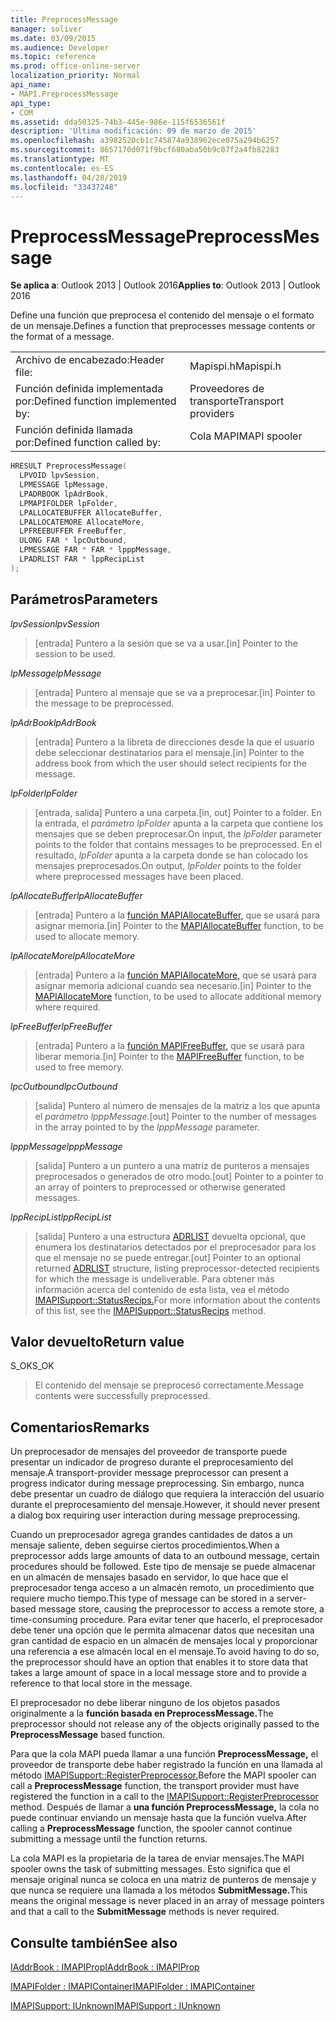 ```yaml
---
title: PreprocessMessage
manager: soliver
ms.date: 03/09/2015
ms.audience: Developer
ms.topic: reference
ms.prod: office-online-server
localization_priority: Normal
api_name:
- MAPI.PreprocessMessage
api_type:
- COM
ms.assetid: dda50325-74b3-445e-986e-115f6536561f
description: 'Última modificación: 09 de marzo de 2015'
ms.openlocfilehash: a3982520cb1c745874a938962ece075a294b6257
ms.sourcegitcommit: 8657170d071f9bcf680aba50b9c07f2a4fb82283
ms.translationtype: MT
ms.contentlocale: es-ES
ms.lasthandoff: 04/28/2019
ms.locfileid: "33437248"
---
```

# <a name="preprocessmessage"></a><span data-ttu-id="e8453-103">PreprocessMessage</span><span class="sxs-lookup"><span data-stu-id="e8453-103">PreprocessMessage</span></span>

  
  
<span data-ttu-id="e8453-104">**Se aplica a**: Outlook 2013 | Outlook 2016</span><span class="sxs-lookup"><span data-stu-id="e8453-104">**Applies to**: Outlook 2013 | Outlook 2016</span></span> 
  
<span data-ttu-id="e8453-105">Define una función que preprocesa el contenido del mensaje o el formato de un mensaje.</span><span class="sxs-lookup"><span data-stu-id="e8453-105">Defines a function that preprocesses message contents or the format of a message.</span></span>
  
|||
|:-----|:-----|
|<span data-ttu-id="e8453-106">Archivo de encabezado:</span><span class="sxs-lookup"><span data-stu-id="e8453-106">Header file:</span></span>  <br/> |<span data-ttu-id="e8453-107">Mapispi.h</span><span class="sxs-lookup"><span data-stu-id="e8453-107">Mapispi.h</span></span>  <br/> |
|<span data-ttu-id="e8453-108">Función definida implementada por:</span><span class="sxs-lookup"><span data-stu-id="e8453-108">Defined function implemented by:</span></span>  <br/> |<span data-ttu-id="e8453-109">Proveedores de transporte</span><span class="sxs-lookup"><span data-stu-id="e8453-109">Transport providers</span></span>  <br/> |
|<span data-ttu-id="e8453-110">Función definida llamada por:</span><span class="sxs-lookup"><span data-stu-id="e8453-110">Defined function called by:</span></span>  <br/> |<span data-ttu-id="e8453-111">Cola MAPI</span><span class="sxs-lookup"><span data-stu-id="e8453-111">MAPI spooler</span></span>  <br/> |
   
```cpp
HRESULT PreprocessMessage(
  LPVOID lpvSession,
  LPMESSAGE lpMessage,
  LPADRBOOK lpAdrBook,
  LPMAPIFOLDER lpFolder,
  LPALLOCATEBUFFER AllocateBuffer,
  LPALLOCATEMORE AllocateMore,
  LPFREEBUFFER FreeBuffer,
  ULONG FAR * lpcOutbound,
  LPMESSAGE FAR * FAR * lpppMessage,
  LPADRLIST FAR * lppRecipList
);
```

## <a name="parameters"></a><span data-ttu-id="e8453-112">Parámetros</span><span class="sxs-lookup"><span data-stu-id="e8453-112">Parameters</span></span>

 <span data-ttu-id="e8453-113">_lpvSession_</span><span class="sxs-lookup"><span data-stu-id="e8453-113">_lpvSession_</span></span>
  
> <span data-ttu-id="e8453-114">[entrada] Puntero a la sesión que se va a usar.</span><span class="sxs-lookup"><span data-stu-id="e8453-114">[in] Pointer to the session to be used.</span></span> 
    
 <span data-ttu-id="e8453-115">_lpMessage_</span><span class="sxs-lookup"><span data-stu-id="e8453-115">_lpMessage_</span></span>
  
> <span data-ttu-id="e8453-116">[entrada] Puntero al mensaje que se va a preprocesar.</span><span class="sxs-lookup"><span data-stu-id="e8453-116">[in] Pointer to the message to be preprocessed.</span></span> 
    
 <span data-ttu-id="e8453-117">_lpAdrBook_</span><span class="sxs-lookup"><span data-stu-id="e8453-117">_lpAdrBook_</span></span>
  
> <span data-ttu-id="e8453-118">[entrada] Puntero a la libreta de direcciones desde la que el usuario debe seleccionar destinatarios para el mensaje.</span><span class="sxs-lookup"><span data-stu-id="e8453-118">[in] Pointer to the address book from which the user should select recipients for the message.</span></span> 
    
 <span data-ttu-id="e8453-119">_lpFolder_</span><span class="sxs-lookup"><span data-stu-id="e8453-119">_lpFolder_</span></span>
  
> <span data-ttu-id="e8453-120">[entrada, salida] Puntero a una carpeta.</span><span class="sxs-lookup"><span data-stu-id="e8453-120">[in, out] Pointer to a folder.</span></span> <span data-ttu-id="e8453-121">En la entrada, el  _parámetro lpFolder_ apunta a la carpeta que contiene los mensajes que se deben preprocesar.</span><span class="sxs-lookup"><span data-stu-id="e8453-121">On input, the  _lpFolder_ parameter points to the folder that contains messages to be preprocessed.</span></span> <span data-ttu-id="e8453-122">En el resultado,  _lpFolder_ apunta a la carpeta donde se han colocado los mensajes preprocesados.</span><span class="sxs-lookup"><span data-stu-id="e8453-122">On output,  _lpFolder_ points to the folder where preprocessed messages have been placed.</span></span> 
    
 <span data-ttu-id="e8453-123">_lpAllocateBuffer_</span><span class="sxs-lookup"><span data-stu-id="e8453-123">_lpAllocateBuffer_</span></span>
  
> <span data-ttu-id="e8453-124">[entrada] Puntero a la [función MAPIAllocateBuffer,](mapiallocatebuffer.md) que se usará para asignar memoria.</span><span class="sxs-lookup"><span data-stu-id="e8453-124">[in] Pointer to the [MAPIAllocateBuffer](mapiallocatebuffer.md) function, to be used to allocate memory.</span></span> 
    
 <span data-ttu-id="e8453-125">_lpAllocateMore_</span><span class="sxs-lookup"><span data-stu-id="e8453-125">_lpAllocateMore_</span></span>
  
> <span data-ttu-id="e8453-126">[entrada] Puntero a la [función MAPIAllocateMore,](mapiallocatemore.md) que se usará para asignar memoria adicional cuando sea necesario.</span><span class="sxs-lookup"><span data-stu-id="e8453-126">[in] Pointer to the [MAPIAllocateMore](mapiallocatemore.md) function, to be used to allocate additional memory where required.</span></span> 
    
 <span data-ttu-id="e8453-127">_lpFreeBuffer_</span><span class="sxs-lookup"><span data-stu-id="e8453-127">_lpFreeBuffer_</span></span>
  
> <span data-ttu-id="e8453-128">[entrada] Puntero a la [función MAPIFreeBuffer,](mapifreebuffer.md) que se usará para liberar memoria.</span><span class="sxs-lookup"><span data-stu-id="e8453-128">[in] Pointer to the [MAPIFreeBuffer](mapifreebuffer.md) function, to be used to free memory.</span></span> 
    
 <span data-ttu-id="e8453-129">_lpcOutbound_</span><span class="sxs-lookup"><span data-stu-id="e8453-129">_lpcOutbound_</span></span>
  
> <span data-ttu-id="e8453-130">[salida] Puntero al número de mensajes de la matriz a los que apunta el _parámetro lpppMessage._</span><span class="sxs-lookup"><span data-stu-id="e8453-130">[out] Pointer to the number of messages in the array pointed to by the  _lpppMessage_ parameter.</span></span> 
    
 <span data-ttu-id="e8453-131">_lpppMessage_</span><span class="sxs-lookup"><span data-stu-id="e8453-131">_lpppMessage_</span></span>
  
> <span data-ttu-id="e8453-132">[salida] Puntero a un puntero a una matriz de punteros a mensajes preprocesados o generados de otro modo.</span><span class="sxs-lookup"><span data-stu-id="e8453-132">[out] Pointer to a pointer to an array of pointers to preprocessed or otherwise generated messages.</span></span> 
    
 <span data-ttu-id="e8453-133">_lppRecipList_</span><span class="sxs-lookup"><span data-stu-id="e8453-133">_lppRecipList_</span></span>
  
> <span data-ttu-id="e8453-134">[salida] Puntero a una estructura [ADRLIST](adrlist.md) devuelta opcional, que enumera los destinatarios detectados por el preprocesador para los que el mensaje no se puede entregar.</span><span class="sxs-lookup"><span data-stu-id="e8453-134">[out] Pointer to an optional returned [ADRLIST](adrlist.md) structure, listing preprocessor-detected recipients for which the message is undeliverable.</span></span> <span data-ttu-id="e8453-135">Para obtener más información acerca del contenido de esta lista, vea el método [IMAPISupport::StatusRecips.](imapisupport-statusrecips.md)</span><span class="sxs-lookup"><span data-stu-id="e8453-135">For more information about the contents of this list, see the [IMAPISupport::StatusRecips](imapisupport-statusrecips.md) method.</span></span> 
    
## <a name="return-value"></a><span data-ttu-id="e8453-136">Valor devuelto</span><span class="sxs-lookup"><span data-stu-id="e8453-136">Return value</span></span>

<span data-ttu-id="e8453-137">S_OK</span><span class="sxs-lookup"><span data-stu-id="e8453-137">S_OK</span></span>
  
> <span data-ttu-id="e8453-138">El contenido del mensaje se preprocesó correctamente.</span><span class="sxs-lookup"><span data-stu-id="e8453-138">Message contents were successfully preprocessed.</span></span>
    
## <a name="remarks"></a><span data-ttu-id="e8453-139">Comentarios</span><span class="sxs-lookup"><span data-stu-id="e8453-139">Remarks</span></span>

<span data-ttu-id="e8453-140">Un preprocesador de mensajes del proveedor de transporte puede presentar un indicador de progreso durante el preprocesamiento del mensaje.</span><span class="sxs-lookup"><span data-stu-id="e8453-140">A transport-provider message preprocessor can present a progress indicator during message preprocessing.</span></span> <span data-ttu-id="e8453-141">Sin embargo, nunca debe presentar un cuadro de diálogo que requiera la interacción del usuario durante el preprocesamiento del mensaje.</span><span class="sxs-lookup"><span data-stu-id="e8453-141">However, it should never present a dialog box requiring user interaction during message preprocessing.</span></span> 
  
<span data-ttu-id="e8453-142">Cuando un preprocesador agrega grandes cantidades de datos a un mensaje saliente, deben seguirse ciertos procedimientos.</span><span class="sxs-lookup"><span data-stu-id="e8453-142">When a preprocessor adds large amounts of data to an outbound message, certain procedures should be followed.</span></span> <span data-ttu-id="e8453-143">Este tipo de mensaje se puede almacenar en un almacén de mensajes basado en servidor, lo que hace que el preprocesador tenga acceso a un almacén remoto, un procedimiento que requiere mucho tiempo.</span><span class="sxs-lookup"><span data-stu-id="e8453-143">This type of message can be stored in a server-based message store, causing the preprocessor to access a remote store, a time-consuming procedure.</span></span> <span data-ttu-id="e8453-144">Para evitar tener que hacerlo, el preprocesador debe tener una opción que le permita almacenar datos que necesitan una gran cantidad de espacio en un almacén de mensajes local y proporcionar una referencia a ese almacén local en el mensaje.</span><span class="sxs-lookup"><span data-stu-id="e8453-144">To avoid having to do so, the preprocessor should have an option that enables it to store data that takes a large amount of space in a local message store and to provide a reference to that local store in the message.</span></span> 
  
<span data-ttu-id="e8453-145">El preprocesador no debe liberar ninguno de los objetos pasados originalmente a la **función basada en PreprocessMessage.**</span><span class="sxs-lookup"><span data-stu-id="e8453-145">The preprocessor should not release any of the objects originally passed to the **PreprocessMessage** based function.</span></span> 
  
<span data-ttu-id="e8453-146">Para que la cola MAPI pueda llamar a una función **PreprocessMessage,** el proveedor de transporte debe haber registrado la función en una llamada al método [IMAPISupport::RegisterPreprocessor.](imapisupport-registerpreprocessor.md)</span><span class="sxs-lookup"><span data-stu-id="e8453-146">Before the MAPI spooler can call a **PreprocessMessage** function, the transport provider must have registered the function in a call to the [IMAPISupport::RegisterPreprocessor](imapisupport-registerpreprocessor.md) method.</span></span> <span data-ttu-id="e8453-147">Después de llamar a **una función PreprocessMessage,** la cola no puede continuar enviando un mensaje hasta que la función vuelva.</span><span class="sxs-lookup"><span data-stu-id="e8453-147">After calling a **PreprocessMessage** function, the spooler cannot continue submitting a message until the function returns.</span></span> 
  
<span data-ttu-id="e8453-148">La cola MAPI es la propietaria de la tarea de enviar mensajes.</span><span class="sxs-lookup"><span data-stu-id="e8453-148">The MAPI spooler owns the task of submitting messages.</span></span> <span data-ttu-id="e8453-149">Esto significa que el mensaje original nunca se coloca en una matriz de punteros de mensaje y que nunca se requiere una llamada a los métodos **SubmitMessage.**</span><span class="sxs-lookup"><span data-stu-id="e8453-149">This means the original message is never placed in an array of message pointers and that a call to the **SubmitMessage** methods is never required.</span></span> 
  
## <a name="see-also"></a><span data-ttu-id="e8453-150">Consulte también</span><span class="sxs-lookup"><span data-stu-id="e8453-150">See also</span></span>



[<span data-ttu-id="e8453-151">IAddrBook : IMAPIProp</span><span class="sxs-lookup"><span data-stu-id="e8453-151">IAddrBook : IMAPIProp</span></span>](iaddrbookimapiprop.md)
  
[<span data-ttu-id="e8453-152">IMAPIFolder : IMAPIContainer</span><span class="sxs-lookup"><span data-stu-id="e8453-152">IMAPIFolder : IMAPIContainer</span></span>](imapifolderimapicontainer.md)
  
[<span data-ttu-id="e8453-153">IMAPISupport: IUnknown</span><span class="sxs-lookup"><span data-stu-id="e8453-153">IMAPISupport : IUnknown</span></span>](imapisupportiunknown.md)

